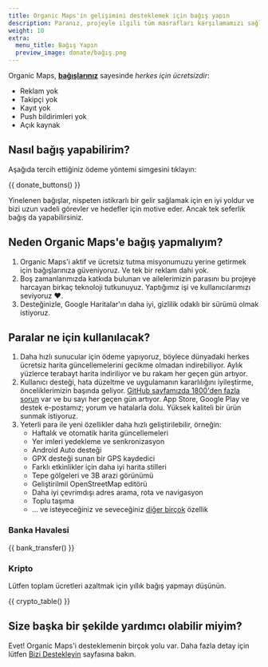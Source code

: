 ```yaml
---
title: Organic Maps'in gelişimini desteklemek için bağış yapın
description: Paranız, projeyle ilgili tüm masrafları karşılamamızı sağlıyor ve Organic Maps'i iyileştirmemiz için bizi motive ediyor.
weight: 10
extra:
  menu_title: Bağış Yapın
  preview_image: donate/bağış.png
---
```


Organic Maps, **[bağışlarınız][stripe]** sayesinde _herkes için ücretsizdir_:

- Reklam yok
- Takipçi yok
- Kayıt yok
- Push bildirimleri yok
- Açık kaynak

## Nasıl bağış yapabilirim?

Aşağıda tercih ettiğiniz ödeme yöntemi simgesini tıklayın:

{{ donate_buttons() }}

Yinelenen bağışlar, nispeten istikrarlı bir gelir sağlamak için
en iyi yoldur ve bizi uzun vadeli görevler ve hedefler için motive
eder. Ancak tek seferlik bağış da yapabilirsiniz.

## Neden Organic Maps'e bağış yapmalıyım?

1. Organic Maps'i aktif ve ücretsiz tutma misyonumuzu yerine getirmek için bağışlarınıza güveniyoruz.
   Ve tek bir reklam dahi yok.
2. Boş zamanlarımızda katkıda bulunan ve ailelerimizin parasını bu projeye harcayan birkaç teknoloji tutkunuyuz.
   Yaptığımız işi ve kullanıcılarımızı seviyoruz ❤️.
3. Desteğinizle, Google Haritalar'ın daha iyi, gizlilik odaklı bir sürümü olmak istiyoruz.

## Paralar ne için kullanılacak?

1. Daha hızlı sunucular için ödeme yapıyoruz, böylece dünyadaki herkes ücretsiz harita güncellemelerini gecikme olmadan indirebiliyor.
   Aylık yüzlerce terabayt harita indiriliyor ve bu rakam her geçen gün artıyor.
2. Kullanıcı desteği, hata düzeltme ve uygulamanın kararlılığını iyileştirme, önceliklerimizin başında geliyor.
   [GitHub sayfamızda 1800'den fazla sorun][github issues] var ve bu sayı her geçen gün artıyor.
   App Store, Google Play ve destek e-postamız; yorum ve hatalarla dolu. Yüksek kaliteli bir ürün sunmak istiyoruz.
3. Yeterli para ile yeni özellikler daha hızlı geliştirilebilir, örneğin:
   - Haftalık ve otomatik harita güncellemeleri
   - Yer imleri yedekleme ve senkronizasyon
   - Android Auto desteği
   - GPX desteği sunan bir GPS kaydedici
   - Farklı etkinlikler için daha iyi harita stilleri
   - Tepe gölgeleri ve 3B arazi görünümü
   - Geliştirilmil OpenStreetMap editörü
   - Daha iyi çevrimdışı adres arama, rota ve navigasyon
   - Toplu taşıma
   - … ve isteyeceğiniz ve seveceğiniz [diğer birçok][github issues] özellik

### Banka Havalesi

{{ bank_transfer() }}

### Kripto

Lütfen toplam ücretleri azaltmak için yıllık bağış yapmayı düşünün.

{{ crypto_table() }}

## Size başka bir şekilde yardımcı olabilir miyim?

Evet! Organic Maps'i desteklemenin birçok yolu var. Daha fazla
detay için lütfen [Bizi Destekleyin](@/support-us/index.tr.md) sayfasına bakın.

[stripe]: https://donate.organicmaps.app/ "Stripe ile Bağış Yapın"
[github issues]: https://github.com/organicmaps/organicmaps/issues "GitHub'daki Öneri ve Hatalar Listesi"
